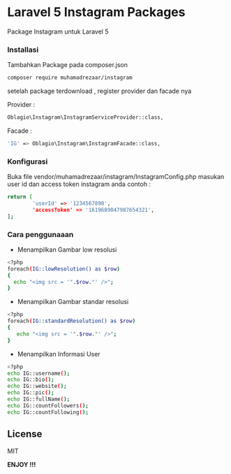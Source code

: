 # Laravel 5 Instagram Packages
Package Instagram untuk Laravel 5

### Installasi

Tambahkan Package pada composer.json
```sh
composer require muhamadrezaar/instagram
```
setelah package terdownload , register  provider  dan facade nya

Provider :
```sh
Oblagio\Instagram\InstagramServiceProvider::class,
```
Facade :
```sh
'IG' => Oblagio\Instagram\InstagramFacade::class,
```
### Konfigurasi

Buka file vendor/muhamadrezaar/instagram/InstagramConfig.php
masukan user id dan access token instagram anda
contoh :
```sh
return [
		'userId' => '1234567890',
		'accessToken' => '1619689047987654321', 
];
```

### Cara penggunaaan

  - Menampilkan Gambar low resolusi
  ```sh
<?php
foreach(IG::lowResolution() as $row)
{
	echo "<img src = '".$row."' />";
}
```
- Menampilkan Gambar standar resolusi
 ```sh
<?php
foreach(IG::standardResolution() as $row)
{
	echo "<img src = '".$row."' />";
}
```
- Menampilkan Informasi User
```sh
<?php
echo IG::username();
echo IG::bio(); 
echo IG::website();
echo IG::pic();
echo IG::fullName();
echo IG::countFollowers();
echo IG::countFollowing();
```

## License
MIT

**ENJOY !!!**